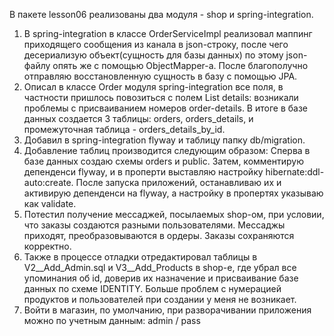 В пакете lesson06 реализованы два модуля - shop и spring-integration.
1. В spring-integration в классе OrderServiceImpl реализовал маппинг приходящего сообщения из канала в json-строку, 
после чего десериализую объект(сущность для базы данных) по этому json-файлу опять же с помощью ObjectMapper-а. После благополучно отправляю восстановленную сущность в базу с помощью JPA.
2. Описал в классе Order модуля spring-integration все поля, 
в частности пришлось повозиться с полем List<OrderDetails> details: возникали проблемы с присваиванием номеров order-details.
В итоге в базе данных создается 3 таблицы: orders, orders_details, и промежуточная таблица - orders_details_by_id.
3. Добавил в spring-integration flyway и таблицу папку db/migration.
4. Добавление таблиц производится следующим образом: Сперва в базе данных создаю схемы orders и public. Затем, комментирую депенденси flyway, 
и в проперти выставляю настройку  hibernate:ddl-auto:create. После запуска приложений, останавливаю их и активирую депенденси на flyway, а настройку в пропертях указываю как validate.
5. Потестил получение мессаджей, посылаемых shop-ом, при условии, что заказы создаются разными пользователями. Мессаджы приходят, преобразовываются в ордеры. Заказы сохраняются корректно.
6. Также в процессе отладки отредактировал таблицы в V2__Add_Admin.sql и V3__Add_Products в shop-е, где убрал все упоминания об id, доверив их назначение и присваивание базе данных по схеме IDENTITY.
Больше проблем с нумерацией продуктов и пользователей при создании у меня не возникает.
7. Войти в магазин, по умолчанию, при разворачивании приложения можно по учетным данным: admin / pass
